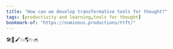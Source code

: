 ```yaml
---
title: "How can we develop transformative tools for thought?"
tags: [productivity and learning,tools for thought]
bookmark-of: "https://numinous.productions/ttft/"
---
```

🛠🧠🖌💥🌎✨🔜